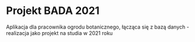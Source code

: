 # Projekt BADA 2021
Aplikacja dla pracownika ogrodu botanicznego, łącząca się z bazą danych - realizacja jako projekt na studia w 2021 roku
